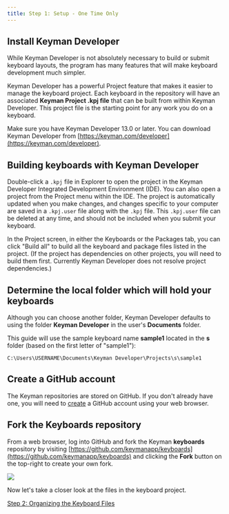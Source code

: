 ```yaml
---
title: Step 1: Setup - One Time Only
---
```

## Install Keyman Developer

While Keyman Developer is not absolutely necessary to build or submit keyboard layouts, 
the program has many features that will make keyboard development much simpler.

Keyman Developer has a powerful Project feature that makes it easier to manage the keyboard project. 
Each keyboard in the repository will have an associated **Keyman Project .kpj file** 
that can be built from within Keyman Developer. 
This project file is the starting point for any work you do on a keyboard.

Make sure you have Keyman Developer 13.0 or later. 
You can download Keyman Developer from [https://keyman.com/developer](https://keyman.com/developer). 

## Building keyboards with Keyman Developer

Double-click a `.kpj` file in Explorer to open the project in the Keyman Developer Integrated Development Environment (IDE). 
You can also open a project from the Project menu within the IDE. 
The project is automatically updated when you make changes, 
and changes specific to your computer are saved in a `.kpj.user` file along with the `.kpj` file. 
This `.kpj.user` file can be deleted at any time, and should not be included when you submit your keyboard.

In the Project screen, in either the Keyboards or the Packages tab, 
you can click "Build all" to build all the keyboard and package files listed in the project. 
(If the project has dependencies on other projects, you will need to build them first. 
Currently Keyman Developer does not resolve project dependencies.)

## Determine the local folder which will hold your keyboards

Although you can choose another folder, Keyman Developer defaults to using the folder **Keyman Developer** in the user's **Documents** folder.

This guide will use the sample keyboard name **sample1** located in the **s** folder (based on the first letter of "sample1"):

```
C:\Users\USERNAME\Documents\Keyman Developer\Projects\s\sample1
```

## Create a GitHub account

The Keyman repositories are stored on GitHub. 
If you don't already have one, 
you will need to [create](https://github.com/join) a GitHub account using your web browser.

## Fork the Keyboards repository

From a web browser, log into GitHub and fork the Keyman **keyboards** repository 
by visiting [https://github.com/keymanapp/keyboards](https://github.com/keymanapp/keyboards) 
and clicking the **Fork** button on the top-right to create your own fork.

![]("../../../cdn/dev/img/developer/keyboards/fork.png")

Now let's take a closer look at the files in the keyboard project.

[Step 2: Organizing the Keyboard Files](step-2 "Step 2: Organizing the Keyboard Files")
